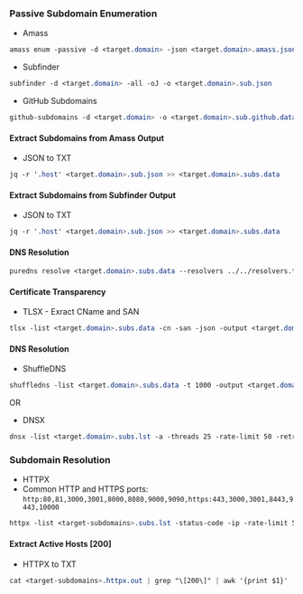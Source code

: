 ### Passive Subdomain Enumeration
  - Amass
```CSS
amass enum -passive -d <target.domain> -json <target.domain>.amass.json
```
  - Subfinder
```CSS
subfinder -d <target.domain> -all -oJ -o <target.domain>.sub.json
```
  - GitHub Subdomains
```CSS
github-subdomains -d <target.domain> -o <target.domain>.sub.github.data -t <github-token>
```

#### Extract Subdomains from Amass Output
  - JSON to TXT
```CSS
jq -r '.host' <target.domain>.sub.json >> <target.domain>.subs.data
```

#### Extract Subdomains from Subfinder Output
  - JSON to TXT
```CSS
jq -r '.host' <target.domain>.sub.json >> <target.domain>.subs.data
```

#### DNS Resolution
```CSS
puredns resolve <target.domain>.subs.data --resolvers ../../resolvers.txt --rate-limit 500 --rate-limit-trusted 100 --write resolved_<target.domain>.subs.data
```


#### Certificate Transparency
  - TLSX - Exract CName and SAN
```CSS
tlsx -list <target.domain>.subs.data -cn -san -json -output <target.domain>.subs.lst.json.tlsx
```

#### DNS Resolution
  - ShuffleDNS
```CSS
shuffledns -list <target.domain>.subs.data -t 1000 -output <target.domain>.sdns.out
```
OR
  - DNSX
```CSS
dnsx -list <target.domain>.subs.lst -a -threads 25 -rate-limit 50 -retry 5 -resolver resolvers.txt -wildcard-domain target.domain -output <target.domain>.dnsx.out
```

### Subdomain Resolution
  - HTTPX
  - Common HTTP and HTTPS ports: `http:80,81,3000,3001,8000,8080,9000,9090,https:443,3000,3001,8443,9443,10000`
```CSS
httpx -list <target-subdomains>.subs.lst -status-code -ip -rate-limit 50 -delay 1ms -timeout 10 -resolvers resolvers.txt -output <target-subdomains>.httpx.out
```

#### Extract Active Hosts [200]
  - HTTPX to TXT
```CSS
cat <target-subdomains>.httpx.out | grep "\[200\]" | awk '{print $1}'
```

